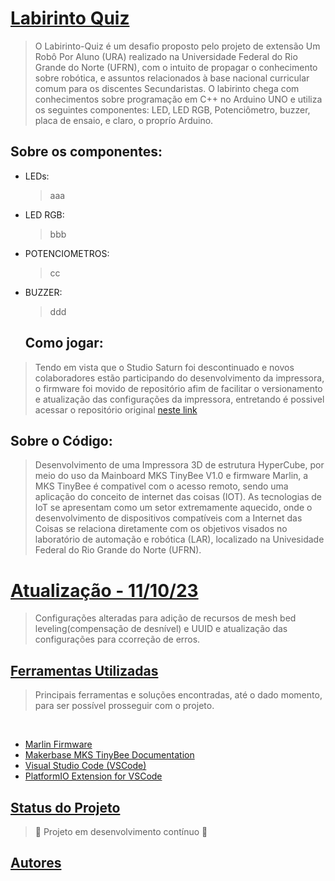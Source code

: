 <h1 align="left">
    <a href="https://github.com/Jordaniano/Projeto-URA">Labirinto Quiz</a>
</h1>

> O Labirinto-Quiz é um desafio proposto pelo projeto de extensão Um Robô Por Aluno (URA) realizado na Universidade Federal do Rio Grande do Norte (UFRN), com o intuito de propagar o conhecimento sobre robótica, e assuntos relacionados à base nacional curricular comum para os discentes Secundaristas. 
> O labirinto chega com conhecimentos sobre programação em C++ no Arduino UNO e utiliza os seguintes componentes: LED, LED RGB, Potenciômetro, buzzer, placa de ensaio, e claro, o proprío Arduino.

<h2 align="left">
    Sobre os componentes:</a>

</h2>

- LEDs:
  > aaa
- LED RGB:
  > bbb
- POTENCIOMETROS:
  > cc
- BUZZER:
  > ddd

  <h2 align="left">
    Como jogar:</a>
</h2>

>Tendo em vista que o Studio Saturn foi descontinuado e novos colaboradores estão participando do desenvolvimento da impressora, o firmware foi movido de repositório afim de facilitar o versionamento e atualização das configurações da impressora, entretando é possivel acessar o repositório original [neste link](https://github.com/StudioSaturn/MKS3D)

<h2 align="left">
    Sobre o Código: </a>
</h2>

>Desenvolvimento de uma Impressora 3D de estrutura HyperCube, por meio do uso da Mainboard MKS TinyBee V1.0 e firmware Marlin, a MKS TinyBee é compativel com o acesso remoto, sendo uma aplicação do conceito de internet das coisas (IOT). As tecnologias de IoT se apresentam como um setor extremamente aquecido, onde o desenvolvimento de dispositivos compatíveis com a Internet das Coisas se relaciona diretamente com os objetivos visados no laboratório de automação e robótica (LAR), localizado na Univesidade Federal do Rio Grande do Norte (UFRN).

<h1 align="left">
    <a href="https://github.com/NeptUser/Rhianna-MKS3D">Atualização - 11/10/23</a>
</h1>

> Configurações alteradas para adição de recursos de mesh bed leveling(compensação de desnível) e UUID e atualização das configurações para ccorreção de erros.

<h2 align="left">
    <a href="https://github.com/NeptUser/Rhianna-MKS3D">Ferramentas Utilizadas</a>
</h2>


 >Principais ferramentas e soluções encontradas, até o dado momento, para ser possível prosseguir com o projeto.

  <br>
    
- [Marlin Firmware](https://marlinfw.org/docs/basics/introduction.html)
- [Makerbase MKS TinyBee Documentation](https://github.com/makerbase-mks/MKS-TinyBee)
- [Visual Studio Code (VSCode)](https://code.visualstudio.com/)
- [PlatformIO Extension for VSCode](https://platformio.org/)


<h2 align="left">
    <a href="https://github.com/NeptUser/Rhianna-MKS3D">Status do Projeto</a>
</h2>

 
>🚧   Projeto em desenvolvimento contínuo  🚧


<h2 align="left">
    <a href="https://github.com/NeptUser/Rhianna-MKS3D">Autores</a>
</h2>
